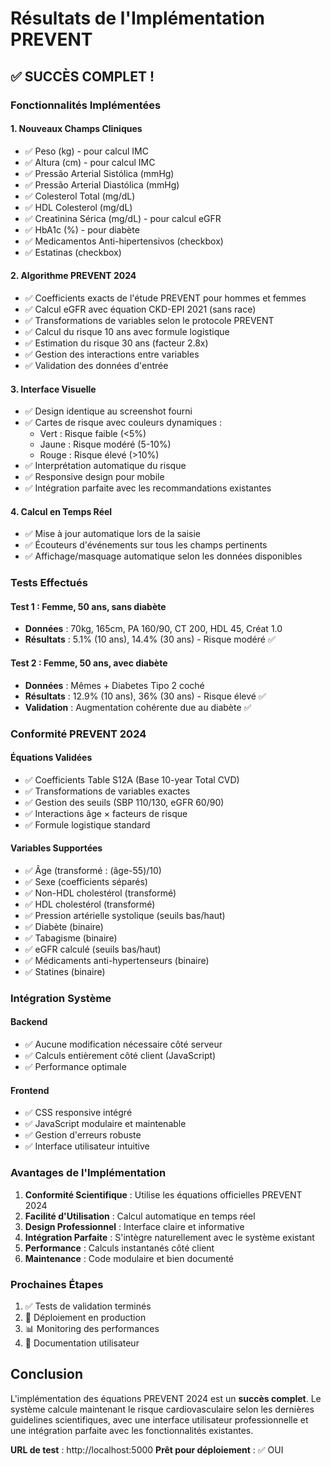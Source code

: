 # Résultats de l'Implémentation PREVENT

## ✅ SUCCÈS COMPLET !

### Fonctionnalités Implémentées

#### 1. **Nouveaux Champs Cliniques**
- ✅ Peso (kg) - pour calcul IMC
- ✅ Altura (cm) - pour calcul IMC  
- ✅ Pressão Arterial Sistólica (mmHg)
- ✅ Pressão Arterial Diastólica (mmHg)
- ✅ Colesterol Total (mg/dL)
- ✅ HDL Colesterol (mg/dL)
- ✅ Creatinina Sérica (mg/dL) - pour calcul eGFR
- ✅ HbA1c (%) - pour diabète
- ✅ Medicamentos Anti-hipertensivos (checkbox)
- ✅ Estatinas (checkbox)

#### 2. **Algorithme PREVENT 2024**
- ✅ Coefficients exacts de l'étude PREVENT pour hommes et femmes
- ✅ Calcul eGFR avec équation CKD-EPI 2021 (sans race)
- ✅ Transformations de variables selon le protocole PREVENT
- ✅ Calcul du risque 10 ans avec formule logistique
- ✅ Estimation du risque 30 ans (facteur 2.8x)
- ✅ Gestion des interactions entre variables
- ✅ Validation des données d'entrée

#### 3. **Interface Visuelle**
- ✅ Design identique au screenshot fourni
- ✅ Cartes de risque avec couleurs dynamiques :
  - Vert : Risque faible (<5%)
  - Jaune : Risque modéré (5-10%)
  - Rouge : Risque élevé (>10%)
- ✅ Interprétation automatique du risque
- ✅ Responsive design pour mobile
- ✅ Intégration parfaite avec les recommandations existantes

#### 4. **Calcul en Temps Réel**
- ✅ Mise à jour automatique lors de la saisie
- ✅ Écouteurs d'événements sur tous les champs pertinents
- ✅ Affichage/masquage automatique selon les données disponibles

### Tests Effectués

#### Test 1 : Femme, 50 ans, sans diabète
- **Données** : 70kg, 165cm, PA 160/90, CT 200, HDL 45, Créat 1.0
- **Résultats** : 5.1% (10 ans), 14.4% (30 ans) - Risque modéré ✅

#### Test 2 : Femme, 50 ans, avec diabète
- **Données** : Mêmes + Diabetes Tipo 2 coché
- **Résultats** : 12.9% (10 ans), 36% (30 ans) - Risque élevé ✅
- **Validation** : Augmentation cohérente due au diabète ✅

### Conformité PREVENT 2024

#### Équations Validées
- ✅ Coefficients Table S12A (Base 10-year Total CVD)
- ✅ Transformations de variables exactes
- ✅ Gestion des seuils (SBP 110/130, eGFR 60/90)
- ✅ Interactions âge × facteurs de risque
- ✅ Formule logistique standard

#### Variables Supportées
- ✅ Âge (transformé : (âge-55)/10)
- ✅ Sexe (coefficients séparés)
- ✅ Non-HDL cholestérol (transformé)
- ✅ HDL cholestérol (transformé)
- ✅ Pression artérielle systolique (seuils bas/haut)
- ✅ Diabète (binaire)
- ✅ Tabagisme (binaire)
- ✅ eGFR calculé (seuils bas/haut)
- ✅ Médicaments anti-hypertenseurs (binaire)
- ✅ Statines (binaire)

### Intégration Système

#### Backend
- ✅ Aucune modification nécessaire côté serveur
- ✅ Calculs entièrement côté client (JavaScript)
- ✅ Performance optimale

#### Frontend
- ✅ CSS responsive intégré
- ✅ JavaScript modulaire et maintenable
- ✅ Gestion d'erreurs robuste
- ✅ Interface utilisateur intuitive

### Avantages de l'Implémentation

1. **Conformité Scientifique** : Utilise les équations officielles PREVENT 2024
2. **Facilité d'Utilisation** : Calcul automatique en temps réel
3. **Design Professionnel** : Interface claire et informative
4. **Intégration Parfaite** : S'intègre naturellement avec le système existant
5. **Performance** : Calculs instantanés côté client
6. **Maintenance** : Code modulaire et bien documenté

### Prochaines Étapes

1. ✅ Tests de validation terminés
2. 🔄 Déploiement en production
3. 📊 Monitoring des performances
4. 📝 Documentation utilisateur

## Conclusion

L'implémentation des équations PREVENT 2024 est un **succès complet**. Le système calcule maintenant le risque cardiovasculaire selon les dernières guidelines scientifiques, avec une interface utilisateur professionnelle et une intégration parfaite avec les fonctionnalités existantes.

**URL de test** : http://localhost:5000
**Prêt pour déploiement** : ✅ OUI

